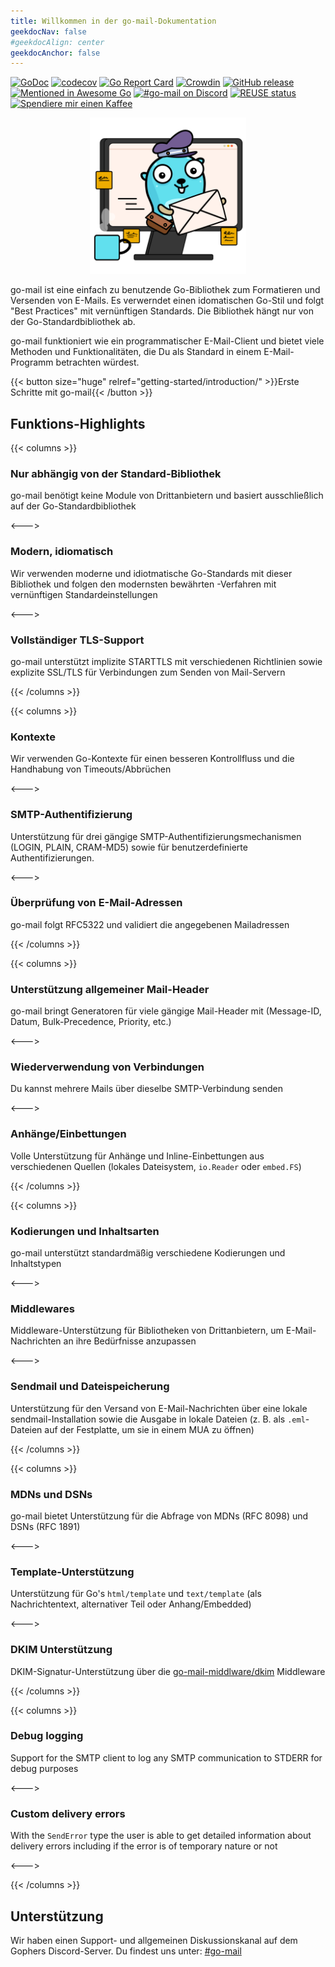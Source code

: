 ```yaml
---
title: Willkommen in der go-mail-Dokumentation
geekdocNav: false
#geekdocAlign: center
geekdocAnchor: false
---
```


[![GoDoc](https://godoc.org/github.com/wneessen/go-mail?status.svg)](https://pkg.go.dev/github.com/wneessen/go-mail) [![codecov](https://codecov.io/gh/wneessen/go-mail/branch/main/graph/badge.svg?token=37KWJV03MR)](https://codecov.io/gh/wneessen/go-mail) [![Go Report Card](https://goreportcard.com/badge/github.com/wneessen/go-mail)](https://goreportcard.com/report/github.com/wneessen/go-mail) [![Crowdin](https://badges.crowdin.net/go-mail/localized.svg)](https://crowdin.com/project/go-mail) [![GitHub release](https://img.shields.io/github/v/release/wneessen/go-mail)](https://github.com/wneessen/go-mail/releases/latest) [![Mentioned in Awesome Go](https://awesome.re/mentioned-badge-flat.svg)](https://github.com/avelino/awesome-go) [![#go-mail on Discord](https://img.shields.io/badge/Discord-%23gomail-blue.svg)](https://discord.gg/zSUeBrsFPB) [![REUSE status](https://api.reuse.software/badge/github.com/wneessen/go-mail)](https://api.reuse.software/info/github.com/wneessen/go-mail)
<a href="https://ko-fi.com/D1D24V9IX"><img src="https://uploads-ssl.webflow.com/5c14e387dab576fe667689cf/5cbed8a4ae2b88347c06c923_BuyMeACoffee_blue.png" height="20" alt="Spendiere mir einen Kaffee"></a>

<p align="center"><img src="/go-mail-2.svg" width="250" alt="go-mail logo"/></p>

go-mail ist eine einfach zu benutzende Go-Bibliothek zum Formatieren und Versenden von E-Mails. Es verwerndet einen idomatischen Go-Stil und folgt "Best Practices" mit vernünftigen Standards. Die Bibliothek hängt nur von der Go-Standardbibliothek ab.

go-mail funktioniert wie ein programmatischer E-Mail-Client und bietet viele Methoden und Funktionalitäten, die Du als Standard in einem E-Mail-Programm betrachten würdest.

<div class="btn-centered btn-huge">
{{< button size="huge" relref="getting-started/introduction/" >}}Erste Schritte mit go-mail{{< /button >}}
</div>

## Funktions-Highlights

{{< columns >}}

### Nur abhängig von der Standard-Bibliothek

go-mail benötigt keine Module von Drittanbietern und basiert ausschließlich auf der Go-Standardbibliothek

<--->

### Modern, idiomatisch

Wir verwenden moderne und idiotmatische Go-Standards mit dieser Bibliothek und folgen den modernsten bewährten -Verfahren mit vernünftigen Standardeinstellungen

<--->

### Vollständiger TLS-Support

go-mail unterstützt implizite STARTTLS mit verschiedenen Richtlinien sowie explizite SSL/TLS für Verbindungen zum Senden von Mail-Servern

{{< /columns >}}

{{< columns >}}

### Kontexte

Wir verwenden Go-Kontexte für einen besseren Kontrollfluss und die Handhabung von Timeouts/Abbrüchen

<--->

### SMTP-Authentifizierung

Unterstützung für drei gängige SMTP-Authentifizierungsmechanismen (LOGIN, PLAIN, CRAM-MD5) sowie für benutzerdefinierte Authentifizierungen.

<--->

### Überprüfung von E-Mail-Adressen

go-mail folgt RFC5322 und validiert die angegebenen Mailadressen

{{< /columns >}}

{{< columns >}}

### Unterstützung allgemeiner Mail-Header

go-mail bringt Generatoren für viele gängige Mail-Header mit (Message-ID, Datum, Bulk-Precedence, Priority, etc.)

<--->

### Wiederverwendung von Verbindungen

Du kannst mehrere Mails über dieselbe SMTP-Verbindung senden

<--->

### Anhänge/Einbettungen

Volle Unterstützung für Anhänge und Inline-Einbettungen aus verschiedenen Quellen (lokales Dateisystem, `io.Reader` oder `embed.FS`)

{{< /columns >}}

{{< columns >}}

### Kodierungen und Inhaltsarten

go-mail unterstützt standardmäßig verschiedene Kodierungen und Inhaltstypen

<--->

### Middlewares

Middleware-Unterstützung für Bibliotheken von Drittanbietern, um E-Mail-Nachrichten an ihre Bedürfnisse anzupassen

<--->

### Sendmail und Dateispeicherung

Unterstützung für den Versand von E-Mail-Nachrichten über eine lokale sendmail-Installation sowie die Ausgabe in lokale Dateien (z. B. als `.eml`-Dateien auf der Festplatte, um sie in einem MUA zu öffnen)

{{< /columns >}}

{{< columns >}}

### MDNs und DSNs

go-mail bietet Unterstützung für die Abfrage von MDNs (RFC 8098) und DSNs (RFC 1891)

<--->

### Template-Unterstützung

Unterstützung für Go's `html/template` und `text/template` (als Nachrichtentext, alternativer Teil oder Anhang/Embedded)

<--->

### DKIM Unterstützung

DKIM-Signatur-Unterstützung über die [go-mail-middlware/dkim](https://github.com/wneessen/go-mail-middleware/tree/main/dkim) Middleware

{{< /columns >}}

{{< columns >}}

### Debug logging

Support for the SMTP client to log any SMTP communication to STDERR for debug purposes

<--->

### Custom delivery errors

With the `SendError` type the user is able to get detailed information about delivery errors including if the error is of temporary nature or not

<--->

{{< /columns >}}

## Unterstützung
Wir haben einen Support- und allgemeinen Diskussionskanal auf dem Gophers Discord-Server. Du findest uns unter: [#go-mail](https://discord.gg/zSUeBrsFPB)

